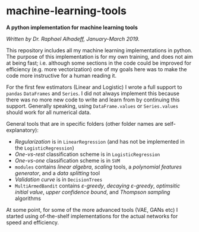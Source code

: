 # machine-learning-tools
**A python implementation for machine learning tools**

*Written by Dr. Raphael Alhadeff, January-March 2019.*

This repository includes all my machine learning implementations in python. The purpose of this implementation is for my own training, and does not aim at being fast; i.e. although some sections in the code could be improved for efficiency (e.g. more vectorization) one of my goals here was to make the code more instructive for a human reading it.

For the first few estimators (Linear and Logistic) I wrote a full support to `pandas` `DataFrames` and `Series`. I did not always implement this because there was no more new code to write and learn from by continuing this support. Generally speaking, using `DataFrame.values` or `Series.values` should work for all numerical data.  
  

General tools that are in specific folders (other folder names are self-explanatory):
 * _Regularization_ is in `LinearRegression` (and has not be implemented in the `LogisticRegression`)
 * _One-vs-rest_ classification scheme is in `LogisticRegression`
 * _One-vs-one_ classification scheme is in `SVM`
 * `modules` contains _linear algebra_, _scaling_ tools, a _polynomial features generator_, and a _data splitting_ tool
 * _Validation curve_ is in `DecisionTrees`
 * `MultiArmedBandit` contains _ε-greedy_, _decaying ε-greedy_, _optimsitic initial value_, _upper confidence bound_, and _Thompson sampling_ algorithms
 

At some point, for some of the more advanced tools (VAE, GANs etc) I started using of-the-shelf implementations for the actual networks for speed and efficiency.
